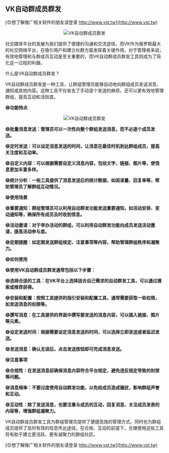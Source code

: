 ## **VK自动群成员群发**

[😍想了解推广相关软件的朋友请登录 http://www.vst.tw](http://www.vst.tw)

 <center><img src="https://vst.tw/MP4/tuiguang/png/1.png" alt="VK自动群成员群发"></center>

社交媒体平台的发展为我们提供了便捷的沟通和交流途径，而VK作为俄罗斯最大的社交网络平台，在吸引用户和建立社群方面发挥着关键作用。对于管理者来说，有效地管理和与群成员互动是至关重要的，而VK自动群成员群发工具则成为了简化这一过程的利器。

什么是VK自动群成员群发？

VK自动群成员群发是一种工具，让群组管理员能够自动地向群组成员发送消息、通知或其他内容。这种工具不仅省去了手动逐个发送的麻烦，还可以更有效地管理群组，提高互动和活跃度。

**😄功能特点**

 <center><img src="https://vst.tw/MP4/tuiguang/png/5.png" alt="VK自动群成员群发"></center>

**😄批量消息发送：管理员可以一次性向整个群组发送消息，而不必逐个成员发送。**

**😄定时发送：可以设定消息发送的时间，让消息在最佳时机到达群组成员，提高关注度和互动率。**

**😄自定义内容：可以根据需要自定义消息内容，包括文字、链接、图片等，使信息更加丰富多样。**

**😄统计分析：一些工具提供了消息发送后的统计数据，如阅读量、回复率等，帮助管理员了解群组互动情况。**

**😄使用场景**

**😄重要通知：群组管理员可以利用自动群发功能发送重要通知，如活动安排、变动通知等，确保所有成员及时收到信息。**

**😄活动邀请：对于举办活动的群组，可以利用自动群发功能向成员发送活动邀请，提高活动参与度。**

**😄定期提醒：如定期发送群组规定、注意事项等内容，帮助管理群组秩序和凝聚力。**

**😄如何使用**

**😄使用VK自动群成员群发通常包括以下步骤：**

**😄选择合适的工具：在VK平台上选择适合自己需求的自动群发工具，可以通过搜索或推荐获得。**

**😄安装和配置：按照工具提供的指引安装和配置工具，通常需要获取一些权限，如发送消息的权限等。**

**😄撰写消息：在工具提供的界面中撰写要发送的消息内容，可以插入链接、图片等元素。**

**😄设定发送时间：根据需要设定消息发送的时间，可以选择立即发送或者延迟发送。**

**😄发送消息：确认无误后，点击发送按钮即可完成消息发送。**

**😄注意事项**

**😄合规性：在发送消息前确保消息内容符合平台规定，避免违反规定导致的封禁等问题。**

**😄消息频率：不要过度使用自动群发功能，以免给成员造成骚扰，影响群组声誉和互动。**

**😄互动性：除了发送消息，也要注重与成员的互动，回复消息、关注成员发表的内容等，增强群组凝聚力。**

VK自动群成员群发工具为群组管理员提供了便捷高效的管理方式，同时也为群组成员提供了及时有效的信息传达途径。在合规、互动的前提下，合理使用这些工具将有助于建立更活跃、更有凝聚力的群组社区。

[😍想了解推广相关软件的朋友请登录 http://www.vst.tw](http://www.vst.tw)



